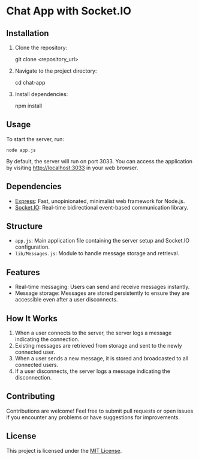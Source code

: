 Chat App with Socket.IO
=======================

Installation
------------

1.  Clone the repository:

    git clone <repository_url>

3.  Navigate to the project directory:

    cd chat-app

5.  Install dependencies:

    npm install

Usage
-----

To start the server, run:

    node app.js

By default, the server will run on port 3033. You can access the application by visiting [http://localhost:3033](http://localhost:3033) in your web browser.

Dependencies
------------

*   [Express](https://expressjs.com/): Fast, unopinionated, minimalist web framework for Node.js.
*   [Socket.IO](https://socket.io/): Real-time bidirectional event-based communication library.

Structure
---------

*   `app.js`: Main application file containing the server setup and Socket.IO configuration.
*   `lib/Messages.js`: Module to handle message storage and retrieval.

Features
--------

*   Real-time messaging: Users can send and receive messages instantly.
*   Message storage: Messages are stored persistently to ensure they are accessible even after a user disconnects.

How It Works
------------

1.  When a user connects to the server, the server logs a message indicating the connection.
2.  Existing messages are retrieved from storage and sent to the newly connected user.
3.  When a user sends a new message, it is stored and broadcasted to all connected users.
4.  If a user disconnects, the server logs a message indicating the disconnection.

Contributing
------------

Contributions are welcome! Feel free to submit pull requests or open issues if you encounter any problems or have suggestions for improvements.

License
-------

This project is licensed under the [MIT License](LICENSE).
